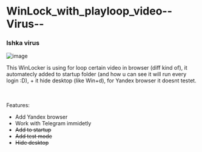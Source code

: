 # WinLock_with_playloop_video--Virus--
### Ishka virus


![image](https://user-images.githubusercontent.com/62830326/222977569-87bee066-88fc-46e8-b5be-a1339e5ac0c0.png)

<p>This WinLocker is using for loop certain video in browser (diff kind of), it automatecly added to startup folder (and how u can see it will run every login :D), + it hide desktop (like Win+d), for Yandex browser it doesnt testet.</p></br></br>

</h4>Features:</h4></br>

- Add Yandex browser</br>
- Work with Telegram immidetly</br>
- ~~Add to startup~~</br>
- ~~Add test mode~~</br>
- ~~Hide desktop~~</br>
